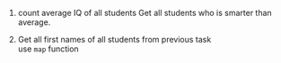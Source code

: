 1. count average IQ of all students
Get all students who is smarter than average.

1. Get all first names of all students from previous task  
use `map` function
